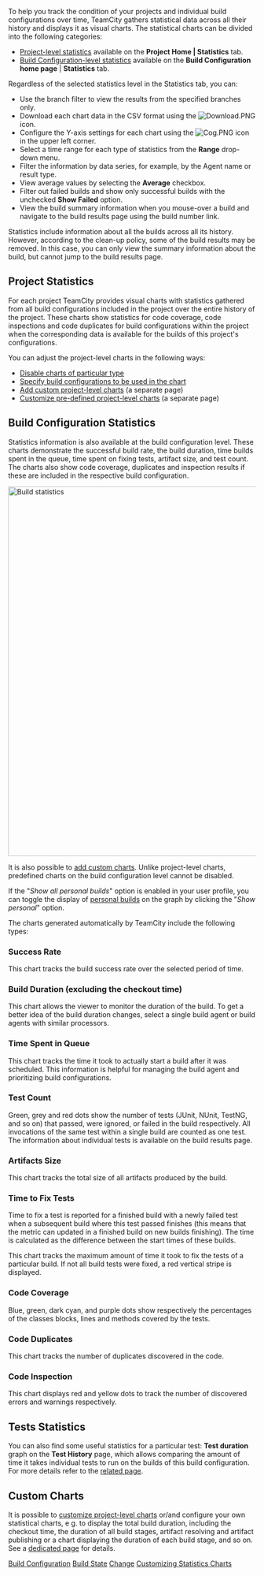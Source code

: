[//]: # (title: Statistic Charts)
[//]: # (auxiliary-id: Statistic Charts)

To help you track the condition of your projects and individual build configurations over time, TeamCity gathers statistical data across all their history and displays it as visual charts. The statistical charts can be divided into the following categories:
* [Project-level statistics](#Project+Statistics) available on the __Project Home | Statistics__ tab.
* [Build Configuration-level statistics](#Build+Configuration+Statistics) available on the __Build Configuration home page__ | __Statistics__ tab.

Regardless of the selected statistics level in the Statistics tab, you can:
* Use the branch filter to view the results from the specified branches only.
* Download each chart data in the CSV format using the ![Download.PNG](Download.PNG) icon.
* Configure the Y-axis settings for each chart using the ![Cog.PNG](Cog.PNG) icon in the upper left corner.
* Select a time range for each type of statistics from the __Range__ drop-down menu.
* Filter the information by data series, for example, by the Agent name or result type.
* View average values by selecting the __Average__ checkbox.
* Filter out failed builds and show only successful builds with the unchecked __Show Failed__ option.
* View the build summary information when you mouse-over a build and navigate to the build results page using the build number link.

<note>

Statistics include information about all the builds across all its history. However, according to the clean-up policy, some of the build results may be removed. In this case, you can only view the summary information about the build, but cannot jump to the build results page.

</note>

## Project Statistics

For each project TeamCity provides visual charts with statistics gathered from all build configurations included in the project over the entire history of the project. These charts show statistics for code coverage, code inspections and code duplicates for build configurations within the project when the corresponding data is available for the builds of this project's configurations.

You can adjust the project-level charts in the following ways:
* [Disable charts of particular type](customizing-statistics-charts.md#Disabling+Charts+of+Particular+Type+on+Project+Level)
* [Specify build configurations to be used in the chart](customizing-statistics-charts.md#Showing+Charts+Only+for+Specific+Build+Configurations+on+Project+Level)
* [Add custom project-level charts](custom-chart.md) (a separate page)
* [Customize pre-defined project-level charts](customizing-statistics-charts.md) (a separate page)

## Build Configuration Statistics

Statistics information is also available at the build configuration level. These charts demonstrate the successful build rate, the build duration, time builds spent in the queue, time spent on fixing tests, artifact size, and test count. The charts also show code coverage, duplicates and inspection results if these are included in the respective build configuration.

<img src="BCStatistics_8.0.png" width="750" alt="Build statistics"/>

It is also possible to [add custom charts](customizing-statistics-charts.md). Unlike project-level charts, predefined charts on the build configuration level cannot be disabled.

If the "_Show all personal builds_" option is enabled in your user profile, you can toggle the display of [personal builds](personal-build.md) on the graph by clicking the "_Show personal_" option.

The charts generated automatically by TeamCity include the following types:

### Success Rate

This chart tracks the build success rate over the selected period of time.

###  Build Duration (excluding the checkout time)

This chart allows the viewer to monitor the duration of the build. To get a better idea of the build duration changes, select a single build agent or build agents with similar processors.

### Time Spent in Queue

This chart tracks the time it took to actually start a build after it was scheduled. This information is helpful for managing the build agent and prioritizing build configurations.

### Test Count

Green, grey and red dots show the number of tests (JUnit, NUnit, TestNG, and so on) that passed, were ignored, or failed in the build respectively. All invocations of the same test within a single build are counted as one test. The information about individual tests is available on the build results page. 

### Artifacts Size

This chart tracks the total size of all artifacts produced by the build.

### Time to Fix Tests

Time to fix a test is reported for a finished build with a newly failed test when a subsequent build where this test passed finishes (this means that the metric can updated in a finished build on new builds finishing). The time is calculated as the difference between the start times of these builds.

This chart tracks the maximum amount of time it took to fix the tests of a particular build. If not all build tests were fixed, a red vertical stripe is displayed.

### Code Coverage

Blue, green, dark cyan, and purple dots show respectively the percentages of the classes blocks, lines and methods covered by the tests.

### Code Duplicates

This chart tracks the number of duplicates discovered in the code.

### Code Inspection

This chart displays red and yellow dots to track the number of discovered errors and warnings respectively.

## Tests Statistics

You can also find some useful statistics for a particular test: __Test duration__ graph on the __Test History__ page, which allows comparing the amount of time it takes individual tests to run on the builds of this build configuration. For more details refer to the [related page](working-with-build-results.md#Test+Duration+Graph).

## Custom Charts

It is possible to [customize project-level charts](customizing-statistics-charts.md) or/and configure your own statistical charts, e g. to display the total build duration, including the checkout time, the duration of all build stages, artifact resolving and artifact publishing or a chart displaying the duration of each build stage, and so on. See a [dedicated page](https://plugins.jetbrains.com/docs/teamcity/custom-statistics.html) for details.

<seealso>
        <category ref="concepts">
            <a href="build-configuration.md">Build Configuration</a>
            <a href="build-state.md">Build State</a>
            <a href="change.md">Change</a>
        </category>
        <category ref="admin-guide">
            <a href="customizing-statistics-charts.md">Customizing Statistics Charts</a>
        </category>
</seealso>